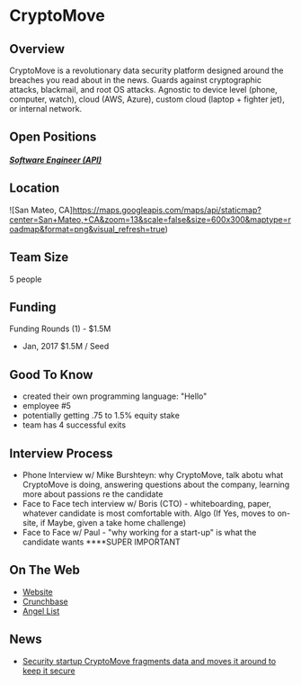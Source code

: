 # CryptoMove
## Overview
CryptoMove is a revolutionary data security platform designed around the breaches you read about in the news. Guards against cryptographic attacks, blackmail, and root OS attacks. Agnostic to device level (phone, computer, watch), cloud (AWS, Azure), custom cloud (laptop + fighter jet), or internal network.

## Open Positions
##### [Software Engineer (API)](https://github.com/the31337/jobs/blob/master/cryptomove/software-engineer-api.md)

## Location
![San Mateo, CA]https://maps.googleapis.com/maps/api/staticmap?center=San+Mateo,+CA&zoom=13&scale=false&size=600x300&maptype=roadmap&format=png&visual_refresh=true)  

## Team Size
5 people

## Funding
Funding Rounds (1) - $1.5M
+ Jan, 2017	$1.5M / Seed

## Good To Know
+ created their own programming language: "Hello"
+ employee #5
+ potentially getting .75 to 1.5% equity stake
+ team has 4 successful exits

## Interview Process
+ Phone Interview w/ Mike Burshteyn: why CryptoMove, talk abotu what CryptoMove is doing, answering questions about the company, learning more about passions re the candidate
+ Face to Face tech interview w/ Boris (CTO) - whiteboarding, paper, whatever candidate is most comfortable with. Algo
(If Yes, moves to on-site, if Maybe, given a take home challenge)
+ Face to Face w/ Paul - "why working for a start-up" is what the candidate wants ****SUPER IMPORTANT

## On The Web
+ [Website](http://www.cryptomove.com)
+ [Crunchbase](https://www.crunchbase.com/organization/cryptomove#/entity)
+ [Angel List](https://angel.co/cryptomove)

## News
+ [Security startup CryptoMove fragments data and moves it around to keep it secure](https://techcrunch.com/2017/01/19/security-startup-cryptomove-fragments-data-and-moves-it-around-to-keep-it-secure/)
